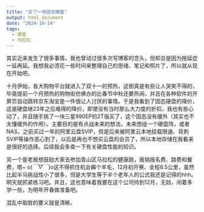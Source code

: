 ```yaml
---
title: "买了一块固态硬盘"
output: html_document
date: "2024-10-14"
tags: 
  - 硬盘
  - 马拉松
---
```



其实近来发生了很多事情，我也曾动过很多次写博客的念头，但却总是因为拖延症一延再延。我想我必须花一些时间来整理自己的思绪、笔记和照片了，所以就从现在开始吧。

十月伊始，各大购物平台就进入了双十一的预热，这倒真是有些让人哭笑不得的，毕竟提前一个月预热的购物街仿佛办的比春节中秋还要热闹，并且在各种软件的开屏页自动跳转京东淘宝是一件很让人讨厌的事情。于是我看到了固态硬盘的降价，这是硬盘继23年之后难得的降价，即使没有当时那么大力度的折扣，我也有些心动了，并且随手挑了一块三星990EP的2T版买了，这个固态没有缓外（其实也不太懂缓外的作用）。主要目的是有点战未来的想法，未来想组一个硬盘阵，或者NAS，之前买过一年的阿里云盘SVIP，但是后来被阿里云本地挂载限速、背刺SVIP等操作恶心到了，以后是再也不想买云盘的会员了，所以本地存储在我看来是很好的选择。后续我会多查一下有关硬盘性能的知识。

另一个是老板想鼓励大家去参加青山区马拉松的健康跑，报销报名费、路费和餐费，嗯~ o(*￣▽￣*)o这不得抓住机会薅个羊毛，12月初开赛、全程8.5公里，虽然比起半马挑战性小了很多，但是大学生等于半个老年人的公式我还是记得的hhh。明天就抓紧练习吧。并且，这也意味着我要在这个公司待到12月，无妨，闲着多学一些，为明年开春做准备吧。

混乱中取胜的要义就是清晰。

